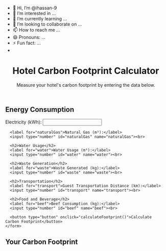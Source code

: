 - 👋 Hi, I’m @ihassan-9
- 👀 I’m interested in ...
- 🌱 I’m currently learning ...
- 💞️ I’m looking to collaborate on ...
- 📫 How to reach me ...
- 😄 Pronouns: ...
- ⚡ Fun fact: ...
- <!DOCTYPE html>
<html lang="en">
<head>
  <meta charset="UTF-8">
  <meta name="viewport" content="width=device-width, initial-scale=1.0">
  <title>Hotel Carbon Footprint Calculator</title>
  <style>
    /* Add CSS styling here */
  </style>
</head>
<body>
  <header>
    <h1>Hotel Carbon Footprint Calculator</h1>
    <p>Measure your hotel's carbon footprint by entering the data below.</p>
  </header>

  <section>
    <form id="carbonCalculator">
      <h2>Energy Consumption</h2>
      <label for="electricity">Electricity (kWh):</label>
      <input type="number" id="electricity" name="electricity"><br>

      <label for="naturalGas">Natural Gas (m³):</label>
      <input type="number" id="naturalGas" name="naturalGas"><br>

      <h2>Water Usage</h2>
      <label for="water">Water Usage (m³):</label>
      <input type="number" id="water" name="water"><br>

      <h2>Waste Generation</h2>
      <label for="waste">Waste Generated (kg):</label>
      <input type="number" id="waste" name="waste"><br>

      <h2>Transportation</h2>
      <label for="transport">Guest Transportation Distance (km):</label>
      <input type="number" id="transport" name="transport"><br>

      <h2>Food and Beverage</h2>
      <label for="beef">Beef Consumption (kg):</label>
      <input type="number" id="beef" name="beef"><br>

      <button type="button" onclick="calculateFootprint()">Calculate Carbon Footprint</button>
    </form>
  </section>

  <section id="results">
    <h2>Your Carbon Footprint</h2>
    <p id="output"></p>
  </section>

  <script>
    // JavaScript to calculate the carbon footprint
    function calculateFootprint() {
      const electricity = parseFloat(document.getElementById('electricity').value) || 0;
      const naturalGas = parseFloat(document.getElementById('naturalGas').value) || 0;
      const water = parseFloat(document.getElementById('water').value) || 0;
      const waste = parseFloat(document.getElementById('waste').value) || 0;
      const transport = parseFloat(document.getElementById('transport').value) || 0;
      const beef = parseFloat(document.getElementById('beef').value) || 0;

      // Example emission factors (replace with real data)
      const electricityFactor = 0.5; // kg CO2e/kWh
      const naturalGasFactor = 2; // kg CO2e/m³
      const waterFactor = 0.3; // kg CO2e/m³
      const wasteFactor = 1.9; // kg CO2e/kg
      const transportFactor = 0.25; // kg CO2e/km
      const beefFactor = 27; // kg CO2e/kg

      const energyEmissions = electricity * electricityFactor + naturalGas * naturalGasFactor;
      const waterEmissions = water * waterFactor;
      const wasteEmissions = waste * wasteFactor;
      const transportEmissions = transport * transportFactor;
      const foodEmissions = beef * beefFactor;

      const totalEmissions = energyEmissions + waterEmissions + wasteEmissions + transportEmissions + foodEmissions;

      document.getElementById('output').innerText = `Total Carbon Footprint: ${totalEmissions.toFixed(2)} kg CO2e`;
    }
  </script>
</body>
</html>



<!---
ihassan-9/ihassan-9 is a ✨ special ✨ repository because its `README.md` (this file) appears on your GitHub profile.
You can click the Preview link to take a look at your changes.
--->
